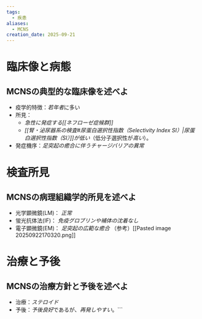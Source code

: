```yaml
---
tags:
  - 疾患
aliases:
  - MCNS
creation_date: 2025-09-21
---
```

# 臨床像と病態
## MCNSの典型的な臨床像を述べよ
- 疫学的特徴：*若年者*に多い
- 所見：
	- *急性に発症する[[ネフローゼ症候群]]*
	- *[[腎・泌尿器系の検査#尿蛋白選択性指数（Selectivity Index SI）|尿蛋白選択性指数（SI）]]が低い*（低分子選択性が*高い*）。
- 発症機序：*足突起の癒合に伴うチャージバリアの異常*

# 検査所見
## MCNSの病理組織学的所見を述べよ
- 光学顕微鏡(LM)： *正常*
- 蛍光抗体法(IF)： *免疫グロブリンや補体の沈着なし*
- 電子顕微鏡(EM)： *足突起の広範な癒合*
（参考）[[Pasted image 20250922170320.png]]

# 治療と予後
## MCNSの治療方針と予後を述べよ
- 治療：*ステロイド*
- 予後：*予後良好*であるが、*再発しやすい*。```
